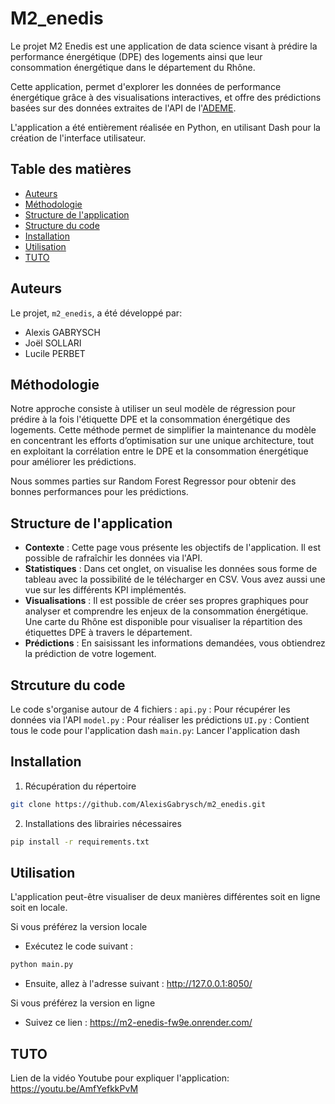 # M2_enedis

Le projet M2 Enedis est une application de data science visant à prédire la performance énergétique (DPE) des logements ainsi que leur consommation énergétique dans le département du Rhône. 

Cette application, permet d'explorer les données de performance énergétique grâce à des visualisations interactives, et offre des prédictions basées sur des données extraites de l'API de l'[ADEME]( https://data.ademe.fr/datasets/dpe-v2-logements-existants/api-doc). 

L'application a été entièrement réalisée en Python, en utilisant Dash pour la création de l'interface utilisateur.

## Table des matières
- [Auteurs](#auteurs)
- [Méthodologie](#méthodologie)
- [Structure de l'application](#structure-de-lapplication)
- [Structure du code](#strcuture-du-code)
- [Installation](#installation)
- [Utilisation](#utilisation)
- [TUTO](#tuto)

## Auteurs

Le projet, `m2_enedis`, a été développé par:

- Alexis GABRYSCH
- Joël SOLLARI
- Lucile PERBET

## Méthodologie

Notre approche consiste à utiliser un seul modèle de régression pour prédire à la fois l'étiquette DPE et la consommation énergétique des logements. Cette méthode permet de simplifier la maintenance du modèle en concentrant les efforts d’optimisation sur une unique architecture, tout en exploitant la corrélation entre le DPE et la consommation énergétique pour améliorer les prédictions.

Nous sommes parties sur Random Forest Regressor pour obtenir des bonnes performances pour les prédictions.

## Structure de l'application
- **Contexte** : Cette page vous présente les objectifs de l'application. Il est possible de rafraîchir les données via l'API.
- **Statistiques** : Dans cet onglet, on visualise les données sous forme de tableau avec la possibilité de le télécharger en CSV. Vous avez aussi une vue sur les différents KPI implémentés.
- **Visualisations** : Il est possible de créer ses propres graphiques pour analyser et comprendre les enjeux de la consommation énergétique. Une carte du Rhône est disponible pour visualiser la répartition des étiquettes DPE à travers le département.
- **Prédictions** : En saisissant les informations demandées, vous obtiendrez la prédiction de votre logement.

## Strcuture du code
Le code s'organise autour de 4 fichiers : 
`api.py` : Pour récupérer les données via l'API
`model.py` : Pour réaliser les prédictions
`UI.py` : Contient tous le code pour l'application dash
`main.py`: Lancer l'application dash

## Installation
1. Récupération du répertoire

```bash
git clone https://github.com/AlexisGabrysch/m2_enedis.git
```

2. Installations des librairies nécessaires
```bash
pip install -r requirements.txt
```

## Utilisation

L'application peut-être visualiser de deux manières différentes soit en ligne soit en locale.

Si vous préférez la version locale
- Exécutez le code suivant :

```bash
python main.py
```
- Ensuite, allez à l'adresse suivant : 
http://127.0.0.1:8050/

Si vous préférez la version en ligne
- Suivez ce lien : https://m2-enedis-fw9e.onrender.com/

## TUTO
Lien de la vidéo Youtube pour expliquer l'application: 
https://youtu.be/AmfYefkkPvM
